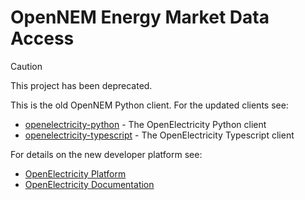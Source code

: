 # OpenNEM Energy Market Data Access

> [!CAUTION]
> This project has been deprecated.

This is the old OpenNEM Python client. For the updated clients see:

-   [openelectricity-python](https://github.com/OpenNEM/openelectricity-python) - The OpenElectricity Python client
-   [openelectricity-typescript](https://github.com/OpenNEM/openelectricity-typescript) - The OpenElectricity Typescript client

For details on the new developer platform see:

-   [OpenElectricity Platform](https://platform.openelectricity.org.au)
-   [OpenElectricity Documentation](https://docs.openelectricity.org.au)
